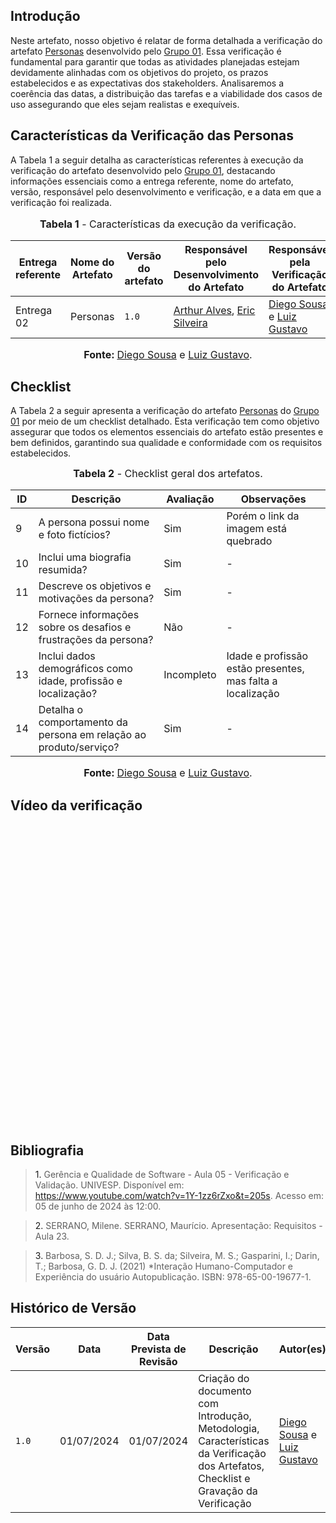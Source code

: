 ## <a>Introdução</a>

Neste artefato, nosso objetivo é relatar de forma detalhada a verificação do artefato <a href="https://requisitos-de-software.github.io/2024.1-DiarioOficialdaUniao/elicitacao/personas/">Personas</a> desenvolvido pelo <a href="https://requisitos-de-software.github.io/2024.1-DiarioOficialdaUniao/">Grupo 01</a>. Essa verificação é fundamental para garantir que todas as atividades planejadas estejam devidamente alinhadas com os objetivos do projeto, os prazos estabelecidos e as expectativas dos stakeholders. Analisaremos a coerência das datas, a distribuição das tarefas e a viabilidade dos casos de uso assegurando que eles sejam realistas e exequíveis.


## <a>Características da Verificação das Personas</a>

A Tabela 1 a seguir detalha as características referentes à execução da verificação do artefato desenvolvido pelo <a href="https://requisitos-de-software.github.io/2024.1-DiarioOficialdaUniao/">Grupo 01</a>, destacando informações essenciais como a entrega referente, nome do artefato, versão, responsável pelo desenvolvimento e verificação, e a data em que a verificação foi realizada.

<center>
<font size="3"><p style="text-align: center"><b>Tabela 1</b> - Características da execução da verificação.</p></font>

| **Entrega referente** | **Nome do Artefato** | **Versão do artefato** | **Responsável pelo Desenvolvimento do Artefato** | **Responsável pela Verificação do Artefato** |
| --------- | --------- | --------- | ----------- | ------------------ |
| Entrega 02 | Personas | `1.0` | [Arthur Alves](https://github.com/Arthrok), [Eric Silveira](https://github.com/ericbky) | [Diego Sousa](https://github.com/DiegoSousaLeite) e [Luiz Gustavo](https://github.com/LuizGust4vo) |

<font size="3"><p style="text-align: center"><b>Fonte: </b> [Diego Sousa](https://github.com/DiegoSousaLeite) e [Luiz Gustavo](https://github.com/LuizGust4vo).</p></font>
</center>


## <a>Checklist</a>

A Tabela 2 a seguir apresenta a verificação do artefato <a href="https://requisitos-de-software.github.io/2024.1-DiarioOficialdaUniao/elicitacao/personas/">Personas</a> do <a href="https://requisitos-de-software.github.io/2024.1-DiarioOficialdaUniao/">Grupo 01</a> por meio de um checklist detalhado. Esta verificação tem como objetivo assegurar que todos os elementos essenciais do artefato estão presentes e bem definidos, garantindo sua qualidade e conformidade com os requisitos estabelecidos.

<font size="3"><p style="text-align: center"><b>Tabela 2</b> - Checklist geral dos artefatos.</p></font>

| **ID** | **Descrição** | **Avaliação** | **Observações** |
| ---- | ----------- | ----------- | ------------- |
| 9  | A persona possui nome e foto fictícios? | Sim | Porém o link da imagem está quebrado |
| 10 | Inclui uma biografia resumida? | Sim | - |
| 11 | Descreve os objetivos e motivações da persona? | Sim | - |
| 12 | Fornece informações sobre os desafios e frustrações da persona? | Não | - |
| 13 | Inclui dados demográficos como idade, profissão e localização? | Incompleto | Idade e profissão estão presentes, mas falta a localização |
| 14 | Detalha o comportamento da persona em relação ao produto/serviço? | Sim | - |

<font size="3"><p style="text-align: center"><b>Fonte: </b> [Diego Sousa](https://github.com/DiegoSousaLeite) e [Luiz Gustavo](https://github.com/LuizGust4vo).</p></font>
</center>


## <a>Vídeo da verificação</a>

<iframe width="853" height="480" src="" title="Gravação da Verificação - Personas" frameborder="0" allow="accelerometer; autoplay; clipboard-write; encrypted-media; gyroscope; picture-in-picture; web-share" referrerpolicy="strict-origin-when-cross-origin" allowfullscreen></iframe>


## <a>Bibliografia</a>

> <a>1. </a>Gerência e Qualidade de Software - Aula 05 - Verificação e Validação. UNIVESP. Disponível em: <https://www.youtube.com/watch?v=1Y-1zz6rZxo&t=205s>. Acesso em: 05 de junho de 2024 às 12:00.

> <a>2. </a>SERRANO, Milene. SERRANO, Maurício. Apresentação: Requisitos - Aula 23.

> <a>3.</a> Barbosa, S. D. J.; Silva, B. S. da; Silveira, M. S.; Gasparini, I.; Darin, T.; Barbosa, G. D. J. (2021) *Interação Humano-Computador e Experiência do usuário Autopublicação. ISBN: 978-65-00-19677-1.


## <a>Histórico de Versão</a>

| Versão| Data | Data Prevista de Revisão| Descrição  | Autor(es)  | Revisor(es) |
| ------- | ------ | ------ | ------- | -------- | -------- |
| `1.0` | 01/07/2024 | 01/07/2024 | Criação do documento com Introdução, Metodologia, Características da Verificação dos Artefatos, Checklist e Gravação da Verificação | [Diego Sousa](https://github.com/DiegoSousaLeite) e [Luiz Gustavo](https://github.com/LuizGust4vo) | [Arthur Alves](https://github.com/Arthrok), [Eric Silveira](https://github.com/ericbky), [Henrique Torres](https://github.com/henriqtorresl) e [João Artur](https://github.com/joao-artl) |
